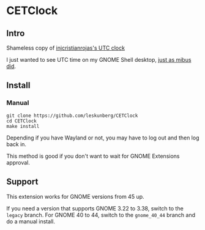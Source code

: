 # CETClock

## Intro

Shameless copy of [injcristianrojas's UTC clock](https://github.com/injcristianrojas/UTCClock)

I just wanted to see UTC time on my GNOME Shell desktop,
[just as mibus did](https://github.com/mibus/MultiClock).

## Install

### Manual

```
git clone https://github.com/leskunberg/CETClock
cd CETClock
make install
```

Depending if you have Wayland or not, you may have to log out and then log back
in.

This method is good if you don't want to wait for GNOME Extensions approval.

## Support

This extension works for GNOME versions from 45 up.

If you need a version that supports GNOME 3.22 to 3.38, switch to the
`legacy` branch. For GNOME 40 to 44, switch to the `gnome_40_44` branch and do a manual install.
